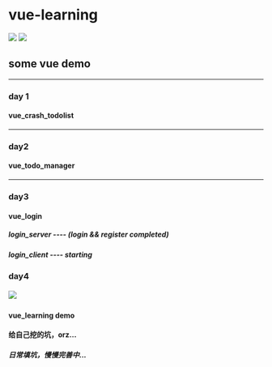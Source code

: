 # vue-learning

![](https://img.shields.io/badge/vue-2.6-brightgreen.svg?style=plastic)  ![](https://img.shields.io/badge/vuecli-3.0-brightgreen.svg?style=plastic)

## some vue demo

------

### day 1

#### vue_crash_todolist

------

### day2

#### vue_todo_manager

------

### day3

#### vue_login

##### login_server ---- (login && register completed)

##### login_client ---- starting

### day4

##### ![](https://img.shields.io/badge/vant-ui-brightgreen.svg?style=plastic)

#### vue_learning demo

#### 给自己挖的坑，orz...

##### 日常填坑，慢慢完善中...